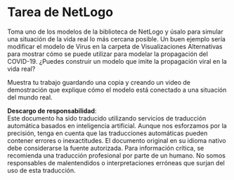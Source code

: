# Tarea de NetLogo

Toma uno de los modelos de la biblioteca de NetLogo y úsalo para simular una situación de la vida real lo más cercana posible. Un buen ejemplo sería modificar el modelo de Virus en la carpeta de Visualizaciones Alternativas para mostrar cómo se puede utilizar para modelar la propagación del COVID-19. ¿Puedes construir un modelo que imite la propagación viral en la vida real?

Muestra tu trabajo guardando una copia y creando un video de demostración que explique cómo el modelo está conectado a una situación del mundo real.

**Descargo de responsabilidad**:  
Este documento ha sido traducido utilizando servicios de traducción automática basados en inteligencia artificial. Aunque nos esforzamos por la precisión, tenga en cuenta que las traducciones automáticas pueden contener errores o inexactitudes. El documento original en su idioma nativo debe considerarse la fuente autorizada. Para información crítica, se recomienda una traducción profesional por parte de un humano. No somos responsables de malentendidos o interpretaciones erróneas que surjan del uso de esta traducción.